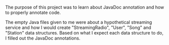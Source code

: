 The purpose of this project was to learn about JavaDoc annotation and how to properly annotate code. 

The empty Java files given to me were about a hypothetical streaming service and how I would create "StreamingRadio", "User", "Song" and "Station" data structures. Based on what I expect each data structure to do, I filled out the JavaDoc annotations. 